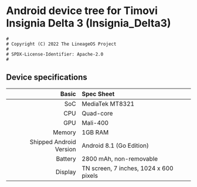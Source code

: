 # Android device tree for Timovi Insignia Delta 3 (Insignia_Delta3)

```
#
# Copyright (C) 2022 The LineageOS Project
#
# SPDX-License-Identifier: Apache-2.0
#
```
## Device specifications

Basic   | Spec Sheet
-------:|:-------------------------
SoC     | MediaTek MT8321
CPU     | Quad-core
GPU     | Mali-400
Memory  | 1GB RAM
Shipped Android Version | Android 8.1 (Go Edition)
Battery | 2800 mAh, non-removable
Display | TN screen, 7 inches, 1024 x 600 pixels

